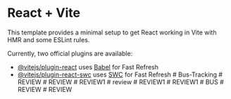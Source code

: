# React + Vite

This template provides a minimal setup to get React working in Vite with HMR and some ESLint rules.

Currently, two official plugins are available:

- [@vitejs/plugin-react](https://github.com/vitejs/vite-plugin-react/blob/main/packages/plugin-react/README.md) uses [Babel](https://babeljs.io/) for Fast Refresh
- [@vitejs/plugin-react-swc](https://github.com/vitejs/vite-plugin-react-swc) uses [SWC](https://swc.rs/) for Fast Refresh
#   B u s - T r a c k i n g  
 #   R E V I E W  
 #   R E V I E W  
 #   R E V I E W 1  
 #   r e v i e w  
 #   R E V I E W 1  
 #   R E V I E W 1  
 #   B U S  
 #   R E V I E W  
 #   R E V I E W  
 